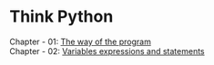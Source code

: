 # Think Python

Chapter - 01: [The way of the program](chapter-01-the-way-of-the-program.md)  
Chapter - 02: [Variables expressions and statements](chapter-02-variables-expressions-and-statements.md)  